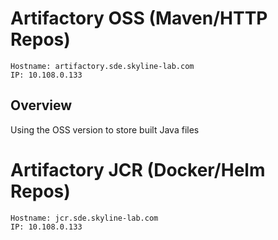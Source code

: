 Artifactory OSS (Maven/HTTP Repos)
====================================================
``` 
Hostname: artifactory.sde.skyline-lab.com   
IP: 10.108.0.133
```

Overview
----------------------------------------------------
Using the OSS version to store built Java files


Artifactory JCR (Docker/Helm Repos)
====================================================
``` 
Hostname: jcr.sde.skyline-lab.com   
IP: 10.108.0.133
```